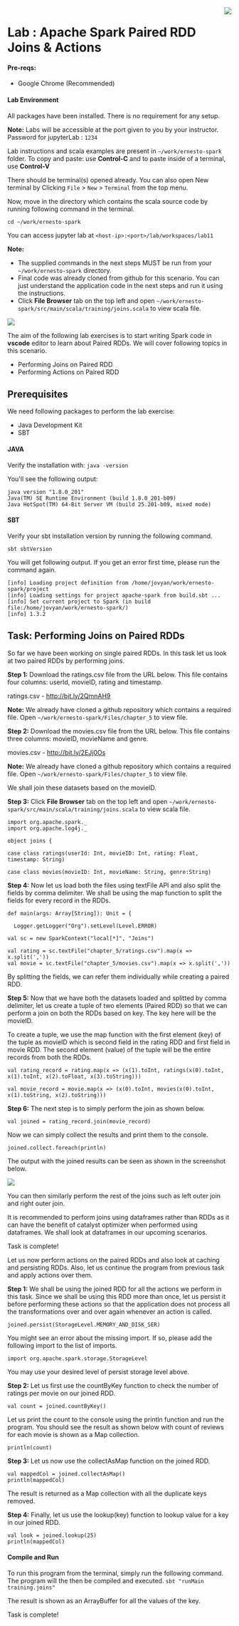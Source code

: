 <img align="right" src="./logo-small.png">

# Lab : Apache Spark Paired RDD Joins & Actions

#### Pre-reqs:
- Google Chrome (Recommended)

#### Lab Environment
All packages have been installed. There is no requirement for any setup.

**Note:** Labs will be accessible at the port given to you by your instructor. Password for jupyterLab : `1234`

Lab instructions and scala examples are present in `~/work/ernesto-spark` folder. To copy and paste: use **Control-C** and to paste inside of a terminal, use **Control-V**

There should be terminal(s) opened already. You can also open New terminal by Clicking `File` > `New` > `Terminal` from the top menu.

Now, move in the directory which contains the scala source code by running following command in the terminal.

`cd ~/work/ernesto-spark`

You can access jupyter lab at `<host-ip>:<port>/lab/workspaces/lab11`


**Note:**
- The supplied commands in the next steps MUST be run from your `~/work/ernesto-spark` directory. 
- Final code was already cloned from github for this scenario. You can just understand the application code in the next steps and run it using the instructions.
- Click **File Browser** tab on the top left and open `~/work/ernesto-spark/src/main/scala/training/joins.scala` to view scala file.

![](./Screenshots/scala.png)


The aim of the following lab exercises is to start writing Spark code in **vscode** editor to learn about Paired RDDs.
We will cover following topics in this scenario.
- Performing Joins on Paired RDD
- Performing Actions on Paired RDD

## Prerequisites

We need following packages to perform the lab exercise: 
- Java Development Kit
- SBT


#### JAVA
Verify the installation with: `java -version` 

You'll see the following output:

```
java version "1.8.0_201"
Java(TM) SE Runtime Environment (build 1.8.0_201-b09)
Java HotSpot(TM) 64-Bit Server VM (build 25.201-b09, mixed mode)
```


#### SBT
Verify your sbt installation version by running the following command.	

`sbt sbtVersion`	

You will get following output. If you get an error first time, please run the command again.

```	
[info] Loading project definition from /home/jovyan/work/ernesto-spark/project	
[info] Loading settings for project apache-spark from build.sbt ...	
[info] Set current project to Spark (in build file:/home/jovyan/work/ernesto-spark/)	
[info] 1.3.2
```

## Task: Performing Joins on Paired RDDs

So far we have been working on single paired RDDs. In this task let us look at two paired RDDs by performing joins.

**Step 1:** Download the ratings.csv file from the URL below. This file contains four columns: userId, movieID, rating and timestamp.

ratings.csv - http://bit.ly/2QmnAH9

**Note:** We already have cloned a github repository which contains a required file. Open `~/work/ernesto-spark/Files/chapter_5` to view file.

**Step 2:** Download the movies.csv file from the URL below. This file contains three columns: movieID, movieName and genre.

movies.csv - http://bit.ly/2EJj0Os

**Note:** We already have cloned a github repository which contains a required file. Open `~/work/ernesto-spark/Files/chapter_5` to view file.

We shall join these datasets based on the movieID.


**Step 3:** Click **File Browser** tab on the top left and open `~/work/ernesto-spark/src/main/scala/training/joins.scala` to view scala file.

```
import org.apache.spark._
import org.apache.log4j._

object joins {

case class ratings(userId: Int, movieID: Int, rating: Float, timestamp: String)

case class movies(movieID: Int, movieName: String, genre:String)
```

 
**Step 4:** Now let us load both the files using textFile API and also split the fields by comma delimiter. We shall be using the map function to split the fields for every record in the RDDs.

```
def main(args: Array[String]): Unit = {

  Logger.getLogger("Org").setLevel(Level.ERROR)

val sc = new SparkContext("local[*]", "Joins")

val rating = sc.textFile("chapter_5/ratings.csv").map(x => x.split(','))
val movie = sc.textFile("chapter_5/movies.csv").map(x => x.split(','))
```

By splitting the fields, we can refer them individually while creating a paired RDD.

 

**Step 5:** Now that we have both the datasets loaded and splitted by comma delimiter, let us create a tuple of two elements (Paired RDD) so that we can perform a join on both the RDDs based on key. The key here will be the movieID.

To create a tuple, we use the map function with the first element (key) of the tuple as movieID which is second field in the rating RDD and first field in movie RDD. The second element (value) of the tuple will be the entire records from both the RDDs.

```
val rating_record = rating.map(x => (x(1).toInt, ratings(x(0).toInt, x(1).toInt, x(2).toFloat, x(3).toString)))

val movie_record = movie.map(x => (x(0).toInt, movies(x(0).toInt, x(1).toString, x(2).toString)))
```

**Step 6:** The next step is to simply perform the join as shown below.

```
val joined = rating_record.join(movie_record)
```

Now we can simply collect the results and print them to the console.

```
joined.collect.foreach(println)
```

The output with the joined results can be seen as shown in the screenshot below.

![](./Screenshots/Chapter_5/Selection_038.png)

You can then similarly perform the rest of the joins such as left outer join and right outer join.

It is recommended to perform joins using dataframes rather than RDDs as it can have the benefit of catalyst optimizer when performed using dataframes. We shall look at dataframes in our upcoming scenarios.

Task is complete!

Let us now perform actions on the paired RDDs and also look at caching and persisting RDDs. Also, let us continue the program from previous task and apply actions over them.

 
**Step 1:** We shall be using the joined RDD for all the actions we perform in this task. Since we shall be using this RDD more than once, let us persist it before performing these actions so that the application does not process all the transformations over and over again whenever an action is called.

```
joined.persist(StorageLevel.MEMORY_AND_DISK_SER)
```

You might see an error about the missing import. If so, please add the following import to the list of imports.

```
import org.apache.spark.storage.StorageLevel
```

You may use your desired level of persist storage level above.


**Step 2:** Let us first use the countByKey function to check the number of ratings per movie on our joined RDD.

```
val count = joined.countByKey()
```

Let us print the count to the console using the println function and run the program. You should see the result as shown below with count of reviews for each movie is shown as a Map collection.

```
println(count)
```

**Step 3:** Let us now use the collectAsMap function on the joined RDD.

```
val mappedCol = joined.collectAsMap()
println(mappedCol)
```

The result is returned as a Map collection with all the duplicate keys removed.

 

**Step 4:** Finally, let us use the lookup(key) function to lookup value for a key in our joined RDD.


```
val look = joined.lookup(25)
println(mappedCol)
```

#### Compile and Run
To run this program from the terminal, simply run the following command. The program will the then be compiled and executed.
`sbt "runMain training.joins"` 

The result is shown as an ArrayBuffer for all the values of the key.

Task is complete!












